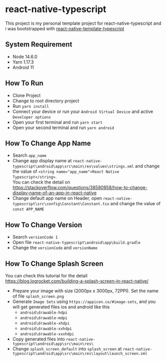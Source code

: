 # react-native-typescript
This project is my personal template project for react-native-typescript and i was bootstrapped with [react-native-template-typescript](https://github.com/react-native-community/react-native-template-typescript)

## System Requirement
- Node 14.6.0
- Yarn 1.17.3
- Android 11

## How To Run
- Clone Project
- Change to root directory project
- Run `yarn install`
- Connect your device or run your `Android Virtual Device` and active `Developer options`
- Open your first terminal and run `yarn start`
- Open your second terminal and run `yarn android` 

## How To Change App Name
- Search `app_name`
- Change app display name at `react-native-typescript\android\app\src\main\res\values\strings.xml` and change the value of `<string name="app_name">React Native Typescript</string>`.
  <br>
  You can check the detail on https://stackoverflow.com/questions/38580858/how-to-change-display-name-of-an-app-in-react-native
- Change default app name on Header, open `react-native-typescript\src\config\Constant\Constant.tsx` and change the value of `const APP_NAME`

## How To Change Version
- Search `versionCode 1`
- Open file `react-native-typescript\android\app\build.gradle`
- Change the `versionCode` and `versionName`

## How To Change Splash Screen
You can check this tutorial for the detail https://blog.logrocket.com/building-a-splash-screen-in-react-native/
- Prepare your image with size (2000px x 3000px, 72PPI). Set the name of file `splash_screen.png`
- Generate `Image Sets` using `https://appicon.co/#image-sets`, and you will get generated files ios and android like this
  - `android\drawable-hdpi`
  - `android\drawable-mdpi`
  - `android\drawable-xhdpi`
  - `android\drawable-xxhdpi`
  - `android\drawable-xxxhdpi`
- Copy generated files into `react-native-typescript\android\app\src\main\res\`
- Change `splash_screen_default` into `splash_screen` at `react-native-typescript\android\app\src\main\res\layout\launch_screen.xml`
